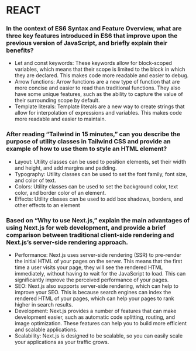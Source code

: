 # REACT

### In the context of ES6 Syntax and Feature Overview, what are three key features introduced in ES6 that improve upon the previous version of JavaScript, and briefly explain their benefits?
- Let and const keywords: These keywords allow for block-scoped variables, which means that their scope is limited to the block in which they are declared. This makes code more readable and easier to debug.
- Arrow functions: Arrow functions are a new type of function that are more concise and easier to read than traditional functions. They also have some unique features, such as the ability to capture the value of their surrounding scope by default.
- Template literals: Template literals are a new way to create strings that allow for interpolation of expressions and variables. This makes code more readable and easier to maintain.
### After reading “Tailwind in 15 minutes,” can you describe the purpose of utility classes in Tailwind CSS and provide an example of how to use them to style an HTML element?
- Layout: Utility classes can be used to position elements, set their width and height, and add margins and padding.
- Typography: Utility classes can be used to set the font family, font size, and color of text.
- Colors: Utility classes can be used to set the background color, text color, and border color of an element.
- Effects: Utility classes can be used to add box shadows, borders, and other effects to an element

### Based on “Why to use Next.js,” explain the main advantages of using Next.js for web development, and provide a brief comparison between traditional client-side rendering and Next.js’s server-side rendering approach.
- Performance: Next.js uses server-side rendering (SSR) to pre-render the initial HTML of your pages on the server. This means that the first time a user visits your page, they will see the rendered HTML immediately, without having to wait for the JavaScript to load. This can significantly improve the perceived performance of your pages.
- SEO: Next.js also supports server-side rendering, which can help to improve your SEO. This is because search engines can index the rendered HTML of your pages, which can help your pages to rank higher in search results.
- Development: Next.js provides a number of features that can make development easier, such as automatic code splitting, routing, and image optimization. These features can help you to build more efficient and scalable applications.
- Scalability: Next.js is designed to be scalable, so you can easily scale your applications as your traffic grows.